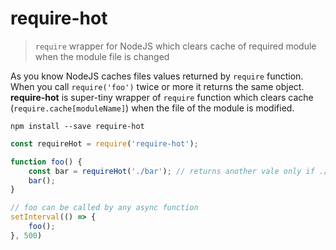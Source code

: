 # require-hot

> ``require`` wrapper for NodeJS which clears cache of required module when the module file is changed

As you know NodeJS caches files values returned by ``require`` function. When you call ``require('foo')`` twice or more it returns the same object. **require-hot** is super-tiny wrapper of ``require`` function which clears cache (``require.cache[moduleName]``) when the file of the module is modified.

```
npm install --save require-hot
```

```js
const requireHot = require('require-hot');

function foo() {
    const bar = requireHot('./bar'); // returns another vale only if ./bar is changed
    bar();
}

// foo can be called by any async function
setInterval(() => {
    foo();
}, 500)
```

